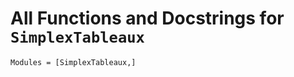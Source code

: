 # All Functions and Docstrings for `SimplexTableaux`


```@autodocs
Modules = [SimplexTableaux,]
```

